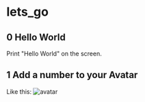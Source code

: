 # lets_go

## 0 Hello World

Print "Hello World" on the screen.

## 1 Add a number to your Avatar

Like this:
![avatar](http://i.imgur.com/sg2dkuY.png?1)
